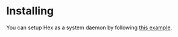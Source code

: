 # Installing

You can setup Hex as a system daemon by following [this example](https://github.com/mmcquillan/hex/blob/master/docs/examples/run-as-systemd.md).
